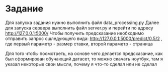# Задание
Для запуска задания нужно выполнить файл data_processing.py
Далее для запуска сервера выполнить файл server.py и перейти по адресу http://127.0.0.1:5000/
Чтобы получить предсказание необходимо отправить запрос сшледующего вида: http://127.0.0.1:5000/predict/0.5/2  , где первый параметр - размер ставки, второй параметр - страница

Для того чтобы посмотреть, на основе чего делается предсказание, как был сформирован обучающий датасет, то можно скачать ноутбук, там я указал некоторые свои мысли, почему я что-то сделал
или не сделал
